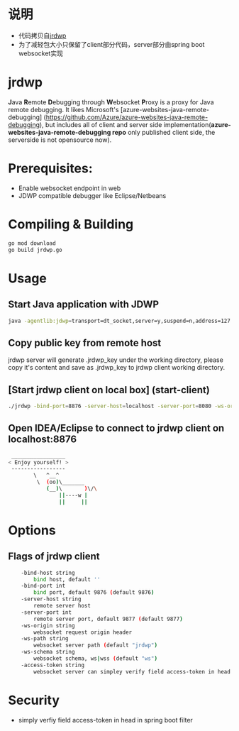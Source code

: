 # 说明
- 代码拷贝自[jrdwp](https://github.com/leonlee/jrdwp)
- 为了减轻包大小只保留了client部分代码，server部分由spring boot websocket实现

# jrdwp
**J**ava **R**emote **D**ebugging through **W**ebsocket **P**roxy is a proxy for Java remote debugging. It likes Microsoft's [azure-websites-java-remote-debugging] (https://github.com/Azure/azure-websites-java-remote-debugging), but includes all of client and server side implementation(**azure-websites-java-remote-debugging repo** only published client side, the serverside is not opensource now).

# Prerequisites:
* Enable websocket endpoint in web
* JDWP compatible debugger like Eclipse/Netbeans

# Compiling & Building
```bash
go mod download
go build jrdwp.go 
```

# Usage
## Start Java application with JDWP
```bash
java -agentlib:jdwp=transport=dt_socket,server=y,suspend=n,address=127.0.0.1:5005 -jar foo.jar
```

## Copy public key from remote host
jrdwp server will generate .jrdwp_key under the working directory, please copy it's content and save as .jrdwp_key to jrdwp client working directory.

## [Start jrdwp client on local box] (start-client)
```bash
./jrdwp -bind-port=8876 -server-host=localhost -server-port=8080 -ws-origin=http://localhost/ -schema=ws -ws-path=/debug/localhost_8081 -access-token=123456
```
## Open IDEA/Eclipse to connect to jrdwp client on localhost:8876
```bash
 _________________
< Enjoy yourself! >
 -----------------
        \   ^__^
         \  (oo)\_______
            (__)\       )\/\
                ||----w |
                ||     ||
```

# Options
## Flags of jrdwp client
```bash
    -bind-host string
        bind host, default ''
    -bind-port int
        bind port, default 9876 (default 9876)
    -server-host string
        remote server host
    -server-port int
        remote server port, default 9877 (default 9877)
    -ws-origin string
        websocket request origin header
    -ws-path string
        websocket server path (default "jrdwp")
    -ws-schema string
        websocket schema, ws|wss (default "ws")
    -access-token string
        websocket server can simpley verify field access-token in head
```

# Security
* simply verfiy field access-token in head in spring boot filter